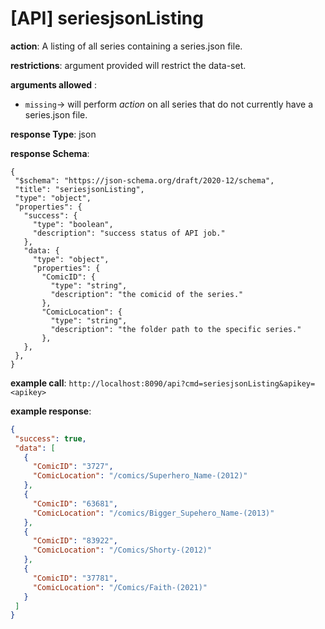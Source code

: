 # [API] seriesjsonListing

**action**:  A listing of all series containing a series.json file.

**restrictions**: argument provided will restrict the data-set.

**arguments allowed** :
- ```missing```-> will perform _action_ on all series that do not currently have a series.json file.

**response Type**: json

**response Schema**:
```
{
 "$schema": "https://json-schema.org/draft/2020-12/schema",
 "title": "seriesjsonListing",
 "type": "object",
 "properties": {
   "success": {
     "type": "boolean",
     "description": "success status of API job."
   },
   "data: {
     "type": "object",
     "properties": {
       "ComicID": {
         "type": "string",
         "description": "the comicid of the series."
       },
       "ComicLocation": {
         "type": "string",
         "description": "the folder path to the specific series."
       },
   },
 },
}
```
**example call**: `http://localhost:8090/api?cmd=seriesjsonListing&apikey=<apikey>`

**example response**:

```JSON
{
 "success": true, 
 "data": [
   {
     "ComicID": "3727", 
     "ComicLocation": "/comics/Superhero_Name-(2012)"
   },
   {
     "ComicID": "63681",
     "ComicLocation": "/comics/Bigger_Supehero_Name-(2013)"
   },
   {
     "ComicID": "83922",
     "ComicLocation": "/Comics/Shorty-(2012)"
   },
   {
     "ComicID": "37781",
     "ComicLocation": "/Comics/Faith-(2021)"
   }
 ]
}
```
